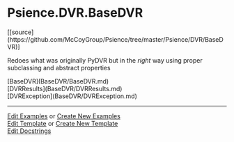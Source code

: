 # <a id="Psience.DVR.BaseDVR">Psience.DVR.BaseDVR</a> 
<div class="docs-source-link" markdown="1">
[[source](https://github.com/McCoyGroup/Psience/tree/master/Psience/DVR/BaseDVR)]
</div>
    
Redoes what was originally PyDVR but in the _right_ way using proper subclassing and abstract properties

<div class="container alert alert-secondary bg-light">
  <div class="row">
   <div class="col" markdown="1">
[BaseDVR](BaseDVR/BaseDVR.md)   
</div>
   <div class="col" markdown="1">
[DVRResults](BaseDVR/DVRResults.md)   
</div>
   <div class="col" markdown="1">
[DVRException](BaseDVR/DVRException.md)   
</div>
</div>
  <div class="row">
   <div class="col" markdown="1">
   
</div>
   <div class="col" markdown="1">
   
</div>
   <div class="col" markdown="1">
   
</div>
</div>
</div>





___

[Edit Examples](https://github.com/McCoyGroup/Psience/edit/master/ci/examples/Psience/DVR/BaseDVR.md) or 
[Create New Examples](https://github.com/McCoyGroup/Psience/new/master/?filename=ci/examples/Psience/DVR/BaseDVR.md) <br/>
[Edit Template](https://github.com/McCoyGroup/Psience/edit/master/ci/docs/Psience/DVR/BaseDVR.md) or 
[Create New Template](https://github.com/McCoyGroup/Psience/new/master/?filename=ci/docs/templates/Psience/DVR/BaseDVR.md) <br/>
[Edit Docstrings](https://github.com/McCoyGroup/Psience/edit/master/Psience/DVR/BaseDVR/__init__.py?message=Update%20Docs)